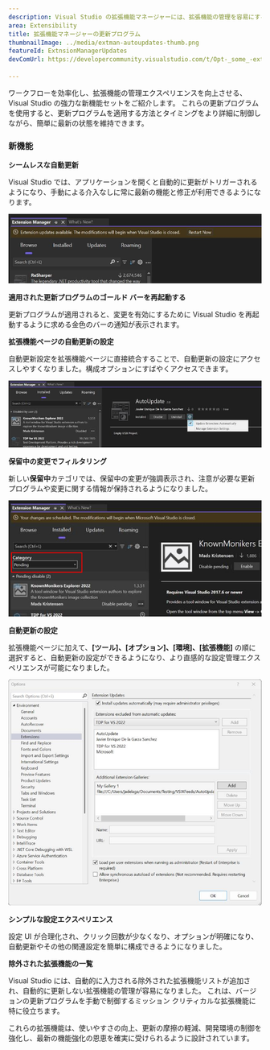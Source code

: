 ```yaml
---
description: Visual Studio の拡張機能マネージャーには、拡張機能の管理を容易にする新しい機能強化がいくつかあります。
area: Extensibility
title: 拡張機能マネージャーの更新プログラム
thumbnailImage: ../media/extman-autoupdates-thumb.png
featureId: ExtnsionManagerUpdates
devComUrl: https://developercommunity.visualstudio.com/t/Opt-_some_-extensions-in-to-auto-update/1236000

---
```



ワークフローを効率化し、拡張機能の管理エクスペリエンスを向上させる、Visual Studio の強力な新機能セットをご紹介します。 これらの更新プログラムを使用すると、更新プログラムを適用する方法とタイミングをより詳細に制御しながら、簡単に最新の状態を維持できます。

### 新機能

**シームレスな自動更新**

Visual Studio では、アプリケーションを開くと自動的に更新がトリガーされるようになり、手動による介入なしに常に最新の機能と修正が利用できるようになります。

![Extman Autoupdates](../media/extman-autoupdates.png)

**適用された更新プログラムのゴールド バーを再起動する**

更新プログラムが適用されると、変更を有効にするために Visual Studio を再起動するように求める金色のバーの通知が表示されます。

**拡張機能ページの自動更新の設定**

自動更新設定を拡張機能ページに直接統合することで、自動更新の設定にアクセスしやすくなりました。構成オプションにすばやくアクセスできます。

![Extman Updatesettings](../media/extman-updatesettings.png)

**保留中の変更でフィルタリング**

新しい**保留中**カテゴリでは、保留中の変更が強調表示され、注意が必要な更新プログラムや変更に関する情報が保持されるようになりました。

![Extman の保留中](../media/extman-pending.png)

**自動更新の設定**

拡張機能ページに加えて、**[ツール]、[オプション]、[環境]、[拡張機能]** の順に選択すると、自動更新の設定ができるようになり、より直感的な設定管理エクスペリエンスが可能になりました。

![Extman のオプション](../media/extman-options.png)

**シンプルな設定エクスペリエンス**

設定 UI が合理化され、クリック回数が少なくなり、オプションが明確になり、自動更新やその他の関連設定を簡単に構成できるようになりました。

**除外された拡張機能の一覧**

Visual Studio には、自動的に入力される除外された拡張機能リストが追加され、自動的に更新しない拡張機能の管理が容易になりました。 これは、バージョンの更新プログラムを手動で制御するミッション クリティカルな拡張機能に特に役立ちます。

これらの拡張機能は、使いやすさの向上、更新の摩擦の軽減、開発環境の制御を強化し、最新の機能強化の恩恵を確実に受けられるように設計されています。
